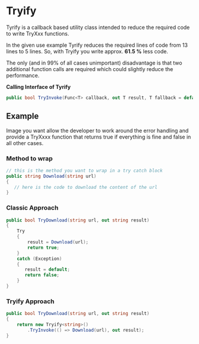 ﻿# Tryify

Tyrify is a callback based utility class intended to reduce the 
required code to write TryXxx functions.

In the given use example Tyrify reduces the required lines of code from 
13 lines to 5 lines. So, with Tryify you write approx. **61.5 %** less code.

The only (and in 99% of all cases unimportant) disadvantage is that two 
additional function calls are required which could slightly reduce 
the performance.

**Calling Interface of Tyrify**
```csharp
public bool TryInvoke(Func<T> callback, out T result, T fallback = default)
```
## Example


Image you want allow the developer to work around the error handling 
and provide a TryXxxx function that returns true if everything is
fine and false in all other cases.

### Method to wrap
```csharp
// this is the method you want to wrap in a try catch block
public string Download(string url)
{
   // here is the code to download the content of the url
}
```

### Classic Approach
```csharp
public bool TryDownload(string url, out string result)
{
    Try
    {
        result = Download(url);
        return true;
    }
    catch (Exception)
    {
       result = default;
       return false;
    }
}
```
### Tryify Approach
```csharp
public bool TryDownload(string url, out string result)
{
    return new Tryify<string>()
        .TryInvoke(() => Download(url), out result);
}
```
